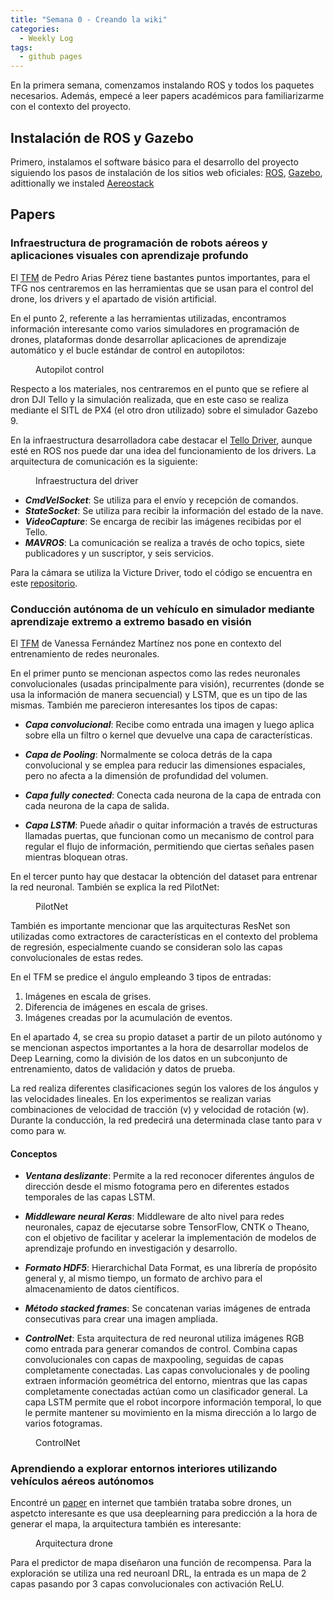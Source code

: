 ```yaml
---
title: "Semana 0 - Creando la wiki"
categories:
  - Weekly Log
tags:
  - github pages
---
```


En la primera semana, comenzamos instalando ROS y todos los paquetes necesarios. Además, empecé a leer papers académicos para familiarizarme con el contexto del proyecto.

## Instalación de ROS y Gazebo

Primero, instalamos el software básico para el desarrollo del proyecto siguiendo los pasos de instalación de los sitios web oficiales: [ROS](https://docs.ros.org/en/humble/Installation/Ubuntu-Install-Debians.html), [Gazebo](https://classic.gazebosim.org/tutorials?tut=install_ubuntu), adittionally we instaled [Aereostack](https://aerostack2.github.io/_00_getting_started/source_install.html)


## Papers
### Infraestructura de programación de robots aéreos y aplicaciones visuales con aprendizaje profundo

El [TFM](https://gsyc.urjc.es/jmplaza/students/tfm-drones-followperson-pedro_arias-2022.pdf) de Pedro Arias Pérez tiene bastantes puntos importantes, para el TFG nos centraremos en las herramientas que se usan para el control del drone, los drivers y el apartado de visión artificial.

En el punto 2, referente a las herramientas utilizadas, encontramos información interesante como varios simuladores en programación de drones, plataformas donde desarrollar aplicaciones de aprendizaje automático y el bucle estándar de control en autopilotos:

<figure class="align-center" style="width:70%">
  <img src="{{ site.url }}{{ site.baseurl }}/assets/images/post0/autopilotControl.png" alt="">
  <figcaption>Autopilot control</figcaption>
</figure>

Respecto a los materiales, nos centraremos en el punto que se refiere al dron DJI Tello y la simulación realizada, que en este caso se realiza mediante el SITL de PX4 (el otro dron utilizado) sobre el simulador Gazebo 9.

En la infraestructura desarrolladora cabe destacar el [Tello Driver](https://github.com/JdeRobot/drones/tree/melodic-devel), aunque esté en ROS nos puede dar una idea del funcionamiento de los drivers. La arquitectura de comunicación es la siguiente: 

<figure class="align-center" style="width:70%">
  <img src="{{ site.url }}{{ site.baseurl }}/assets/images/post0/telloDriver.png" alt="">
  <figcaption>Infraestructura del driver</figcaption>
</figure>

* ***CmdVelSocket***: Se utiliza para el envío y recepción de comandos.
* ***StateSocket***: Se utiliza para recibir la información del estado de la nave.
* ***VideoCapture***: Se encarga de recibir las imágenes recibidas por el Tello.
* ***MAVROS***: La comunicación se realiza a través de ocho topics, siete publicadores y un suscriptor, y seis servicios.

Para la cámara se utiliza la Victure Driver, todo el código se encuentra en este [repositorio](https://github.com/RoboticsLabURJC/2021-tfm-pedro-arias/tree/main).

### Conducción autónoma de un vehículo en simulador mediante aprendizaje extremo a extremo basado en visión

El [TFM](https://gsyc.urjc.es/jmplaza/students/tfm-deeplearning_autonomous_navigation-vanessa-2019.pdf) de Vanessa Fernández Martínez nos pone en contexto del entrenamiento de redes neuronales.

En el primer punto se mencionan aspectos como las redes neuronales convolucionales (usadas principalmente para visión), recurrentes (donde se usa la información de manera secuencial) y LSTM, que es un tipo de las mismas. También me parecieron interesantes los tipos de capas:

* ***Capa convolucional***: Recibe como entrada una imagen y luego aplica sobre ella un filtro o kernel que devuelve una capa de características.

* ***Capa de Pooling***: Normalmente se coloca detrás de la capa convolucional y se emplea para reducir las dimensiones espaciales, pero no afecta a la dimensión de profundidad del volumen.

* ***Capa fully conected***: Conecta cada neurona de la capa de entrada con cada neurona de la capa de salida.

* ***Capa LSTM***: Puede añadir o quitar información a través de estructuras llamadas puertas, que funcionan como un mecanismo de control para regular el flujo de información, permitiendo que ciertas señales pasen mientras bloquean otras.

En el tercer punto hay que destacar la obtención del dataset para entrenar la red neuronal. También se explica la red PilotNet:

<figure class="align-center" style="width:70%">
  <img src="{{ site.url }}{{ site.baseurl }}/assets/images/post0/pilotNet.png" alt="">
  <figcaption>PilotNet</figcaption>
</figure>

También es importante mencionar que las arquitecturas ResNet son utilizadas como extractores de características en el contexto del problema de regresión, especialmente cuando se consideran solo las capas convolucionales de estas redes.

En el TFM se predice el ángulo empleando 3 tipos de entradas:
1. Imágenes en escala de grises.
2. Diferencia de imágenes en escala de grises.
3. Imágenes creadas por la acumulación de eventos.

En el apartado 4, se crea su propio dataset a partir de un piloto autónomo y se mencionan aspectos importantes a la hora de desarrollar modelos de Deep Learning, como la división de los datos en un subconjunto de entrenamiento, datos de validación y datos de prueba.

La red realiza diferentes clasificaciones según los valores de los ángulos y las velocidades lineales. En los experimentos se realizan varias combinaciones de velocidad de tracción (v) y velocidad de rotación (w). Durante la conducción, la red predecirá una determinada clase tanto para v como para w.

#### Conceptos
* ***Ventana deslizante***: Permite a la red reconocer diferentes ángulos de dirección desde el mismo fotograma pero en diferentes estados temporales de las capas LSTM.

* ***Middleware neural Keras***: Middleware de alto nivel para redes neuronales, capaz de ejecutarse sobre TensorFlow, CNTK o Theano, con el objetivo de facilitar y acelerar la implementación de modelos de aprendizaje profundo en investigación y desarrollo.

* ***Formato HDF5***: Hierarchichal Data Format, es una librería de propósito general y, al mismo tiempo, un formato de archivo para el almacenamiento de datos científicos.

* ***Método stacked frames***: Se concatenan varias imágenes de entrada consecutivas para crear una imagen ampliada.

* ***ControlNet***: Esta arquitectura de red neuronal utiliza imágenes RGB como entrada para generar comandos de control. Combina capas convolucionales con capas de maxpooling, seguidas de capas completamente conectadas. Las capas convolucionales y de pooling extraen información geométrica del entorno, mientras que las capas completamente conectadas actúan como un clasificador general. La capa LSTM permite que el robot incorpore información temporal, lo que le permite mantener su movimiento en la misma dirección a lo largo de varios fotogramas.

<figure class="align-center" style="width:70%">
  <img src="{{ site.url }}{{ site.baseurl }}/assets/images/post0/controlNet.png" alt="">
  <figcaption>ControlNet</figcaption>
</figure>


### Aprendiendo a explorar entornos interiores utilizando vehículos aéreos autónomos

Encontré un [paper](https://arxiv.org/abs/2309.06986) en internet que también trataba sobre drones, un aspetcto interesante es que usa deeplearning para predicción a la hora de generar el mapa, la arquitectura también es interesante:

<figure class="align-center" style="width:70%">
  <img src="{{ site.url }}{{ site.baseurl }}/assets/images/post0/droneArchitecture.png" alt="">
  <figcaption>Arquitectura drone</figcaption>
</figure>

Para el predictor de mapa diseñaron una función de recompensa. Para la exploración se utiliza una red neuroanl DRL, la entrada es un mapa de 2 capas pasando por 3 capas convolucionales con activación ReLU.

